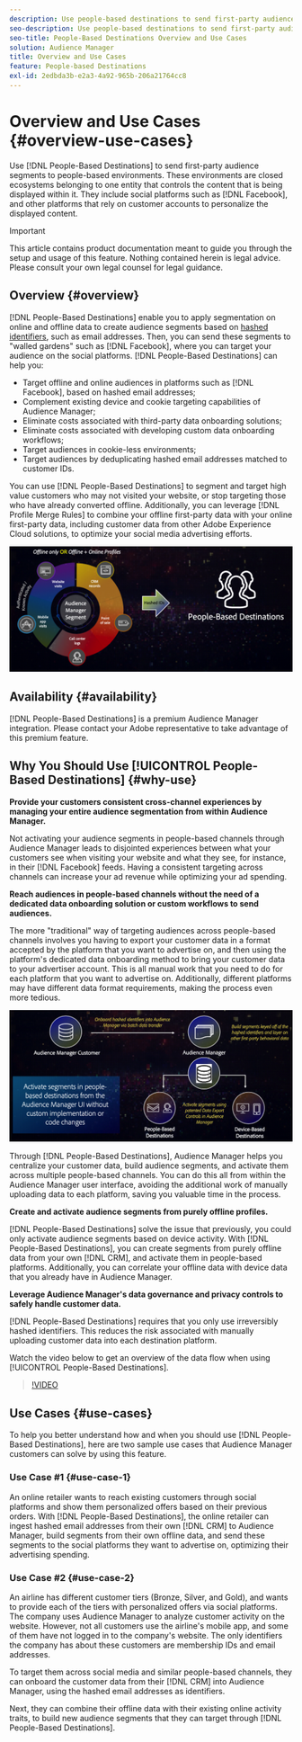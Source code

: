 ```yaml
---
description: Use people-based destinations to send first-party audience segments to people-based environments. These environments are closed ecosystems belonging to one entity that controls the content that is being displayed within it. They include social platforms such as Facebook, and other platforms that rely on customer accounts to personalize the displayed content. 
seo-description: Use people-based destinations to send first-party audience segments to people-based environments. These environments are closed ecosystems belonging to one entity that controls the content that is being displayed within it. They include social platforms such as Facebook, and other platforms that rely on customer accounts to personalize the displayed content.  
seo-title: People-Based Destinations Overview and Use Cases
solution: Audience Manager
title: Overview and Use Cases
feature: People-based Destinations
exl-id: 2edbda3b-e2a3-4a92-965b-206a21764cc8
---
```

# Overview and Use Cases {#overview-use-cases}

Use [!DNL People-Based Destinations] to send first-party audience segments to people-based environments. These environments are closed ecosystems belonging to one entity that controls the content that is being displayed within it. They include social platforms such as [!DNL Facebook], and other platforms that rely on customer accounts to personalize the displayed content.

>[!IMPORTANT]
>This article contains product documentation meant to guide you through the setup and usage of this feature. Nothing contained herein is legal advice. Please consult your own legal counsel for legal guidance.

## Overview {#overview}

[!DNL People-Based Destinations] enable you to apply segmentation on online and offline data to create audience segments based on [hashed identifiers](people-based-destinations-prerequisites.md#hashing-requirements), such as email addresses. Then, you can send these segments to "walled gardens" such as [!DNL Facebook], where you can target your audience on the social platforms. [!DNL People-Based Destinations] can help you:

* Target offline and online audiences in platforms such as [!DNL Facebook], based on hashed email addresses;
* Complement existing device and cookie targeting capabilities of Audience Manager;
* Eliminate costs associated with third-party data onboarding solutions;
* Eliminate costs associated with developing custom data onboarding workflows;
* Target audiences in cookie-less environments;
* Target audiences by deduplicating hashed email addresses matched to customer IDs.

You can use [!DNL People-Based Destinations] to segment and target high value customers who may not visited your website, or stop targeting those who have already converted offline. Additionally, you can leverage [!DNL Profile Merge Rules] to combine your offline first-party data with your online first-party data, including customer data from other Adobe Experience Cloud solutions, to optimize your social media advertising efforts.

![pbd-overview](assets/pbd-overview.png)

## Availability {#availability}

[!DNL People-Based Destinations] is a premium Audience Manager integration. Please contact your Adobe representative to take advantage of this premium feature.

## Why You Should Use [!UICONTROL People-Based Destinations] {#why-use}

**Provide your customers consistent cross-channel experiences by managing your entire audience segmentation from within Audience Manager.**

Not activating your audience segments in people-based channels through Audience Manager leads to disjointed experiences between what your customers see when visiting your website and what they see, for instance, in their [!DNL Facebook] feeds. Having a consistent targeting across channels can increase your ad revenue while optimizing your ad spending.

**Reach audiences in people-based channels without the need of a dedicated data onboarding solution or custom workflows to send audiences.**

The more "traditional" way of targeting audiences across people-based channels involves you having to export your customer data in a format accepted by the platform that you want to advertise on, and then using the platform's dedicated data onboarding method to bring your customer data to your advertiser account. This is all manual work that you need to do for each platform that you want to advertise on. Additionally, different platforms may have different data format requirements, making the process even more tedious.

![pbd-overview](assets/pbd-diagram.png)

Through [!DNL People-Based Destinations], Audience Manager helps you centralize your customer data, build audience segments, and activate them across multiple people-based channels. You can do this all from within the Audience Manager user interface, avoiding the additional work of manually uploading data to each platform, saving you valuable time in the process.

**Create and activate audience segments from purely offline profiles.**

[!DNL People-Based Destinations] solve the issue that previously, you could only activate audience segments based on device activity. With [!DNL People-Based Destinations], you can create segments from purely offline data from your own [!DNL CRM], and activate them in people-based platforms. Additionally, you can correlate your offline data with device data that you already have in Audience Manager.

**Leverage Audience Manager's data governance and privacy controls to safely handle customer data.**

[!DNL People-Based Destinations] requires that you only use irreversibly hashed identifiers. This reduces the risk associated with manually uploading customer data into each destination platform.

Watch the video below to get an overview of the data flow when using [!UICONTROL People-Based Destinations].

>[!VIDEO](https://video.tv.adobe.com/v/28968/)

## Use Cases {#use-cases}

To help you better understand how and when you should use [!DNL People-Based Destinations], here are two sample use cases that Audience Manager customers can solve by using this feature.

### Use Case #1 {#use-case-1}

An online retailer wants to reach existing customers through social platforms and show them personalized offers based on their previous orders. With [!DNL People-Based Destinations], the online retailer can ingest hashed email addresses from their own [!DNL CRM] to Audience Manager, build segments from their own offline data, and send these segments to the social platforms they want to advertise on, optimizing their advertising spending.

### Use Case #2 {#use-case-2}

An airline has different customer tiers (Bronze, Silver, and Gold), and wants to provide each of the tiers with personalized offers via social platforms. The company uses Audience Manager to analyze customer activity on the website. However, not all customers use the airline's mobile app, and some of them have not logged in to the company's website. The only identifiers the company has about these customers are membership IDs and email addresses.

To target them across social media and similar people-based channels, they can onboard the customer data from their [!DNL CRM] into Audience Manager, using the hashed email addresses as identifiers.

Next, they can combine their offline data with their existing online activity traits, to build new audience segments that they can target through [!DNL People-Based Destinations].
